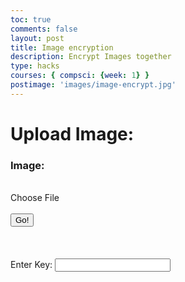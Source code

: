```yaml
---
toc: true
comments: false
layout: post
title: Image encryption
description: Encrypt Images together
type: hacks
courses: { compsci: {week: 1} }
postimage: 'images/image-encrypt.jpg'
---
```


<head>
<style>
input[type="file"] {
    display: none;
}
</style>
</head><h1><strong>Upload Image:</strong></h1>
<h3>Image:</h3>
<br>
<label for="imageInput" class="button-54">
    Choose File
</label>
<input type="file" id="imageInput" accept="image/*">
<br><br>
<button id="andButton" class='button-54 task-button'>Go!</button>
<br><br><br><br>
<label for='seed'>Enter Key: </label>
<input type='text' class='button-54' id='seed'>
<div id='resultDiv'></div>
<script src="//cdnjs.cloudflare.com/ajax/libs/seedrandom/3.0.5/seedrandom.min.js"></script>
<script src="../../../assets/js/cryptography.js" type="text/javascript"></script>